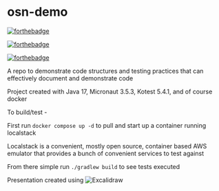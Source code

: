 # osn-demo

[![forthebadge](https://forthebadge.com/images/badges/powered-by-electricity.svg)](https://forthebadge.com)

[![forthebadge](https://forthebadge.com/images/badges/built-with-love.svg)](https://forthebadge.com)

[![forthebadge](https://forthebadge.com/images/badges/made-with-crayons.svg)](https://forthebadge.com)

A repo to demonstrate code structures and testing practices that can effectively document and demonstrate code

Project created with Java 17, Micronaut 3.5.3, Kotest 5.4.1, and of course docker

To build/test - 

First run `docker compose up -d` to pull and start up a container running localstack

Localstack is a convenient, mostly open source, container based AWS emulator that provides a bunch of 
convenient services to test against

From there simple run `./gradlew build` to see tests executed 

Presentation created using ![Excalidraw](https://excalidraw.com/)
